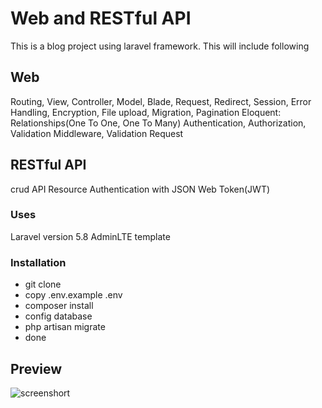 # Web and RESTful API

This is a blog project using laravel framework. This will include following

Web
-----

Routing, View, Controller, Model, Blade, Request, Redirect, Session, Error Handling,
Encryption, File upload, Migration, Pagination
Eloquent: Relationships(One To One, One To Many)
Authentication, Authorization, Validation
Middleware, Validation Request


RESTful API
-----------

crud
API Resource
Authentication with JSON Web Token(JWT)


### Uses

Laravel version 5.8
AdminLTE template

### Installation

- git clone
- copy .env.example .env
- composer install
- config database
- php artisan migrate
- done

## Preview

![screenshort](https://user-images.githubusercontent.com/54518985/72232611-99624980-35f0-11ea-84f5-8155f74adea4.jpg)

